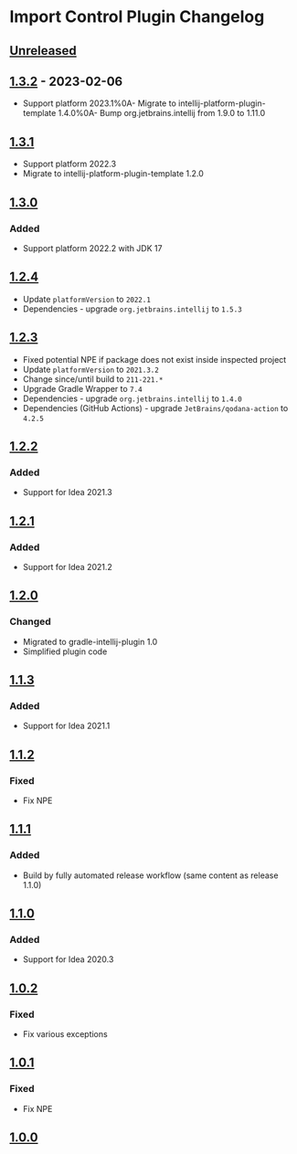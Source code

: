 <!-- Keep a Changelog guide -> https://keepachangelog.com -->

# Import Control Plugin Changelog

## [Unreleased]

## [1.3.2] - 2023-02-06
- Support platform 2023.1%0A- Migrate to intellij-platform-plugin-template 1.4.0%0A- Bump org.jetbrains.intellij from 1.9.0 to 1.11.0

## [1.3.1]
- Support platform 2022.3
- Migrate to intellij-platform-plugin-template 1.2.0

## [1.3.0]

### Added
- Support platform 2022.2 with JDK 17

## [1.2.4]
- Update `platformVersion` to `2022.1`
- Dependencies - upgrade `org.jetbrains.intellij` to `1.5.3`

## [1.2.3]
- Fixed potential NPE if package does not exist inside inspected project
- Update `platformVersion` to `2021.3.2`
- Change since/until build to `211-221.*`
- Upgrade Gradle Wrapper to `7.4`
- Dependencies - upgrade `org.jetbrains.intellij` to `1.4.0`
- Dependencies (GitHub Actions) - upgrade `JetBrains/qodana-action` to `4.2.5`

## [1.2.2]

### Added
- Support for Idea 2021.3

## [1.2.1]

### Added
- Support for Idea 2021.2

## [1.2.0]

### Changed
- Migrated to gradle-intellij-plugin 1.0
- Simplified plugin code

## [1.1.3]

### Added
- Support for Idea 2021.1

## [1.1.2]

### Fixed
- Fix NPE

## [1.1.1]

### Added
- Build by fully automated release workflow (same content as release 1.1.0)

## [1.1.0]

### Added
- Support for Idea 2020.3

## [1.0.2]

### Fixed
- Fix various exceptions

## [1.0.1]

### Fixed
- Fix NPE

## [1.0.0]

[Unreleased]: https://github.com/frimtec/idea-import-control-plugin/compare/v1.3.2...HEAD
[1.3.2]: https://github.com/frimtec/idea-import-control-plugin/compare/v1.3.1...v1.3.2
[1.3.1]: https://github.com/frimtec/idea-import-control-plugin/compare/v1.3.0...v1.3.1
[1.3.0]: https://github.com/frimtec/idea-import-control-plugin/compare/v1.2.4...v1.3.0
[1.2.4]: https://github.com/frimtec/idea-import-control-plugin/compare/v1.2.3...v1.2.4
[1.2.3]: https://github.com/frimtec/idea-import-control-plugin/compare/v1.2.2...v1.2.3
[1.2.2]: https://github.com/frimtec/idea-import-control-plugin/compare/v1.2.1...v1.2.2
[1.2.1]: https://github.com/frimtec/idea-import-control-plugin/compare/v1.2.0...v1.2.1
[1.2.0]: https://github.com/frimtec/idea-import-control-plugin/compare/v1.1.3...v1.2.0
[1.1.3]: https://github.com/frimtec/idea-import-control-plugin/compare/v1.1.2...v1.1.3
[1.1.2]: https://github.com/frimtec/idea-import-control-plugin/compare/v1.1.1...v1.1.2
[1.1.1]: https://github.com/frimtec/idea-import-control-plugin/compare/v1.1.0...v1.1.1
[1.1.0]: https://github.com/frimtec/idea-import-control-plugin/compare/v1.0.2...v1.1.0
[1.0.2]: https://github.com/frimtec/idea-import-control-plugin/compare/v1.0.1...v1.0.2
[1.0.1]: https://github.com/frimtec/idea-import-control-plugin/compare/v1.0.0...v1.0.1
[1.0.0]: https://github.com/frimtec/idea-import-control-plugin/commits/v1.0.0
